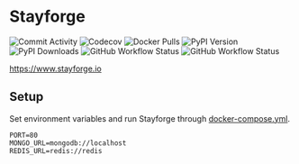 # Stayforge
![Commit Activity](https://img.shields.io/github/commit-activity/m/tokujun-t/Stayforge)
![Codecov](https://codecov.io/gh/tokujun-t/Stayforge/branch/main/graph/badge.svg)
![Docker Pulls](https://img.shields.io/docker/pulls/tokujunsystem/stayforge.svg)
![PyPI Version](https://img.shields.io/pypi/v/stayforge)
![PyPI Downloads](https://img.shields.io/pypi/dm/stayforge)
![GitHub Workflow Status](https://github.com/tokujun-t/Stayforge/actions/workflows/docker-build-push.yml/badge.svg)
![GitHub Workflow Status](https://github.com/tokujun-t/Stayforge/actions/workflows/python-sdk.yml/badge.svg)

https://www.stayforge.io

## Setup

Set environment variables and run Stayforge through [docker-compose.yml](docker-compose.yaml).

```dotenv
PORT=80
MONGO_URL=mongodb://localhost
REDIS_URL=redis://redis
```
